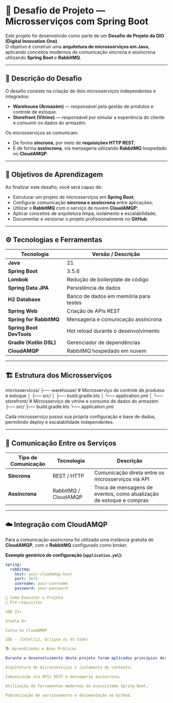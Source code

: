 # 🚀 Desafio de Projeto — Microsserviços com Spring Boot

Este projeto foi desenvolvido como parte de um **Desafio de Projeto da DIO (Digital Innovation One)**.  
O objetivo é construir uma **arquitetura de microsserviços em Java**, aplicando conceitos modernos de comunicação síncrona e assíncrona utilizando **Spring Boot** e **RabbitMQ**.

---

## 🧩 Descrição do Desafio

O desafio consiste na criação de dois microsserviços independentes e integrados:

- **Warehouse (Armazém)** — responsável pela gestão de produtos e controle de estoque.  
- **Storefront (Vitrine)** — responsável por simular a experiência do cliente e consumir os dados do armazém.

Os microsserviços se comunicam:
- De forma **síncrona**, por meio de **requisições HTTP REST**;
- E de forma **assíncrona**, via mensageria utilizando **RabbitMQ** hospedado no **CloudAMQP**.

---

## 🎯 Objetivos de Aprendizagem

Ao finalizar este desafio, você será capaz de:

- Estruturar um projeto de microsserviços em **Spring Boot**;
- Configurar comunicação **síncrona e assíncrona** entre aplicações;
- Utilizar o **RabbitMQ** com o serviço de nuvem **CloudAMQP**;
- Aplicar conceitos de arquitetura limpa, isolamento e escalabilidade;
- Documentar e versionar o projeto profissionalmente no **GitHub**.

---

## ⚙️ Tecnologias e Ferramentas

| Tecnologia | Versão / Descrição |
|-------------|--------------------|
| **Java** | 21 |
| **Spring Boot** | 3.5.6 |
| **Lombok** | Redução de boilerplate de código |
| **Spring Data JPA** | Persistência de dados |
| **H2 Database** | Banco de dados em memória para testes |
| **Spring Web** | Criação de APIs REST |
| **Spring for RabbitMQ** | Mensageria e comunicação assíncrona |
| **Spring Boot DevTools** | Hot reload durante o desenvolvimento |
| **Gradle (Kotlin DSL)** | Gerenciador de dependências |
| **CloudAMQP** | RabbitMQ hospedado em nuvem |

---

## 🏗️ Estrutura dos Microsserviços

microsservicos/
├── warehouse/ # Microsserviço de controle de produtos e estoque
│ ├── src/
│ ├── build.gradle.kts
│ └── application.yml
│
└── storefront/ # Microsserviço de vitrine e consumo de dados do armazém
├── src/
├── build.gradle.kts
└── application.yml


Cada microsserviço possui sua própria configuração e base de dados, permitindo deploy e escalabilidade independentes.

---

## 🔗 Comunicação Entre os Serviços

| Tipo de Comunicação | Tecnologia | Descrição |
|---------------------|-------------|------------|
| **Síncrona** | REST / HTTP | Comunicação direta entre os microsserviços via API |
| **Assíncrona** | RabbitMQ / CloudAMQP | Troca de mensagens de eventos, como atualização de estoque e compras |

---

## ☁️ Integração com CloudAMQP

Para a comunicação assíncrona foi utilizada uma instância gratuita do **CloudAMQP**, com o **RabbitMQ** configurado como broker.

**Exemplo genérico de configuração (`application.yml`):**

```yaml
spring:
  rabbitmq:
    host: your-cloudamqp-host
    port: 5672
    username: your-username
    password: your-password

🚀 Como Executar o Projeto
🔧 Pré-requisitos

JDK 21+

Gradle 8+

Conta no CloudAMQP

IDE - (IntelliJ, Eclipse ou VS Code)

📚 Aprendizados e Boas Práticas

Durante o desenvolvimento deste projeto foram aplicados princípios de:

Arquitetura de microsserviços e isolamento de contexto;

Comunicação via APIs REST e mensageria assíncrona;

Utilização de ferramentas modernas do ecossistema Spring Boot;

Padronização de versionamento e documentação no GitHub.
